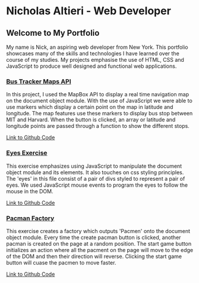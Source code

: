 # Nicholas Altieri - Web Developer

## Welcome to My Portfolio

My name is Nick, an aspiring web developer from New York. This portfolio showcases many of the skills and technologies I have learned over the course of my studies. My projects emphasise the use of HTML, CSS and JavaScript to produce well designed and functional web applications.

### <a href="https://nicholasaltieri.github.io/Bus-Tracker/"> Bus Tracker Maps API </a>

In this project, I used the MapBox API to display a real time navigation map on the document object module. With the use of JavaScript we were able to use markers which display a certain point on the map in latitude and longitude. The map features use these markers to display bus stop between MIT and Harvard. When the button is clicked, an array or latitude and longitude points are passed through a function to show the different stops.

<a href="https://github.com/nicholasaltieri/Bus-Tracker"> Link to Github Code </a>




### <a href="https://nicholasaltieri.github.io/Eyes-Exercise/"> Eyes Exercise </a>

This exercise emphasizes using JavaScript to manipulate the document object module and its elements. It also touches on css styling principles. The 'eyes' in this file consist of a pair of divs styled to represent a pair of eyes. We used JavaScript mouse events to program the eyes to follow the mouse in the DOM.

<a href="https://github.com/nicholasaltieri/Eyes-Exercise"> Link to Github Code </a>




### <a href="https://nicholasaltieri.github.io/Pacman/"> Pacman Factory</a>

This exercise creates a factory which outputs 'Pacmen' onto the document object module. Every time the create pacman button is clicked, another pacman is created on the page at a random position. The start game button initializes an action where all the pacment on the page will move to the edge of the DOM and then their direction will reverse. Clicking the start game button will cuase the pacmen to move faster.

<a href="https://github.com/nicholasaltieri/Pacman"> Link to Github Code </a>
